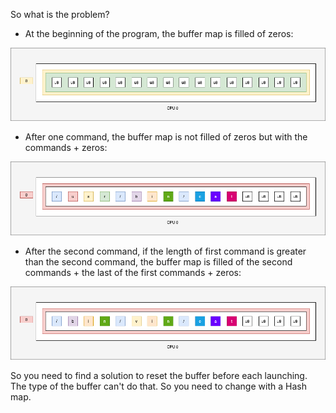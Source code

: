 So what is the problem?

* At the beginning of the program, the buffer map is filled of zeros:

![map of one array of 16 entries](../../img/fix-bug-explain-0.png)

* After one command, the buffer map is not filled of zeros but with the commands + zeros:

![map of one array of 16 entries after one command](../../img/fix-bug-explain-1.png)

* After the second command, if the length of first command is greater than the second command, the buffer map is filled of the second commands + the last of the first commands + zeros:

![map of one array of 16 entries after two commands](../../img/fix-bug-explain-2.png)

So you need to find a solution to reset the buffer before each launching. The type of the buffer can't do that. So you need to change with a Hash map.
